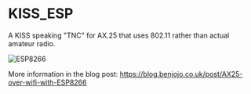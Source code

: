 KISS_ESP
===

A KISS speaking "TNC" for AX.25 that uses 802.11 rather than actual amateur radio.

![ESP8266](https://blog.benjojo.co.uk/asset/9bPx03QFLS)

More information in the blog post: https://blog.benjojo.co.uk/post/AX25-over-wifi-with-ESP8266

